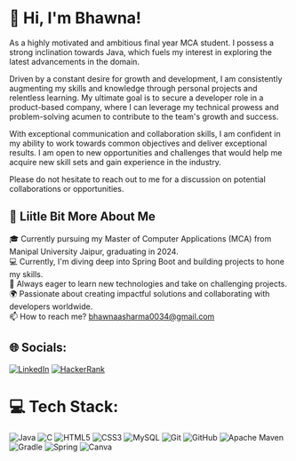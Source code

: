 # 👋 Hi, I'm Bhawna!
As a highly motivated and ambitious final year MCA student. I possess a strong inclination towards Java, which fuels my interest in exploring the latest advancements in the domain.

Driven by a constant desire for growth and development, I am consistently augmenting my skills and knowledge through personal projects and relentless learning. My ultimate goal is to secure a developer role in a product-based company, where I can leverage my technical prowess and problem-solving acumen to contribute to the team's growth and success.

With exceptional communication and collaboration skills, I am confident in my ability to work towards common objectives and deliver exceptional results. I am open to new opportunities and challenges that would help me acquire new skill sets and gain experience in the industry.

Please do not hesitate to reach out to me for a discussion on potential collaborations or opportunities.

  ## 💫 Liitle Bit More About Me
🎓 Currently pursuing my Master of Computer Applications (MCA) from  Manipal University Jaipur, graduating in 2024.<br>
💻 Currently, I'm diving deep into Spring Boot and building projects to hone my skills.<br>
🌱 Always eager to learn new technologies and take on challenging projects.<br>
🌍 Passionate about creating impactful solutions and collaborating with developers worldwide.<br>
📫 How to reach me? bhawnaasharma0034@gmail.com <br>


## 🌐 Socials:
[![LinkedIn](https://img.shields.io/badge/LinkedIn-0A66C2?style=for-the-badge&logo=LinkedIn&logoColor=white)](https://www.linkedin.com/in/bhawnaasharma0034)  [![HackerRank](https://img.shields.io/badge/HackerRank-2EC866?style=for-the-badge&logo=HackerRank&logoColor=white)](https://www.hackerrank.com/bhawnasharma7216)

# 💻 Tech Stack:
![Java](https://img.shields.io/badge/java-%23ED8B00.svg?style=for-the-badge&logo=openjdk&logoColor=white) ![C](https://img.shields.io/badge/c-%2300599C.svg?style=for-the-badge&logo=c&logoColor=white) ![HTML5](https://img.shields.io/badge/html5-%23E34F26.svg?style=for-the-badge&logo=html5&logoColor=white) ![CSS3](https://img.shields.io/badge/css3-%231572B6.svg?style=for-the-badge&logo=css3&logoColor=white) ![MySQL](https://img.shields.io/badge/mysql-4479A1.svg?style=for-the-badge&logo=mysql&logoColor=white) ![Git](https://img.shields.io/badge/git-%23F05033.svg?style=for-the-badge&logo=git&logoColor=white) ![GitHub](https://img.shields.io/badge/github-%23121011.svg?style=for-the-badge&logo=github&logoColor=white) ![Apache Maven](https://img.shields.io/badge/Apache%20Maven-C71A36?style=for-the-badge&logo=Apache%20Maven&logoColor=white) ![Gradle](https://img.shields.io/badge/Gradle-02303A.svg?style=for-the-badge&logo=Gradle&logoColor=white) ![Spring](https://img.shields.io/badge/spring-%236DB33F.svg?style=for-the-badge&logo=spring&logoColor=white) ![Canva](https://img.shields.io/badge/Canva-%2300C4CC.svg?style=for-the-badge&logo=Canva&logoColor=white)



